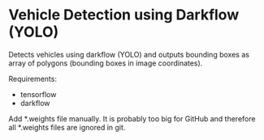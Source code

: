 # Vehicle Detection using Darkflow (YOLO)
Detects vehicles using darkflow (YOLO) and outputs bounding boxes as array of polygons (bounding boxes in image coordinates).

Requirements: 
* tensorflow
* darkflow

Add *.weights file manually. It is probably too big for GitHub and therefore all *.weights files are ignored in git.

